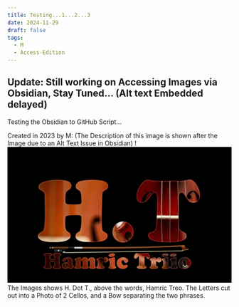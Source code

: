 ```yaml
---
title: Testing...1...2...3
date: 2024-11-29
draft: false
tags:
  - M
  - Access-Edition
---
```


**Update: Still working on Accessing Images via Obsidian, Stay Tuned... (Alt text Embedded delayed)**
---

Testing the Obsidian to GitHub Script...

Created in 2023 by M:
(The Description of this image is shown after the Image due to an Alt Text Issue in Obsidian)
!![Image Description](/content/posts/Images/HT%20(Challenge%20_5)%201.png)
The Images shows H. Dot T., above the words, Hamric Treo. The Letters cut out into a Photo of 2  Cellos, and a Bow separating the two phrases.  
